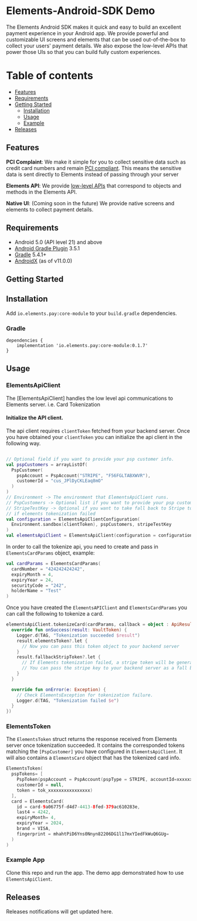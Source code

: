 # Elements-Android-SDK Demo

The Elements Android SDK makes it quick and easy to build an excellent payment experience in your Android app. We provide powerful and customizable UI screens and elements that can be used out-of-the-box to collect your users' payment details. We also expose the low-level APIs that power those UIs so that you can build fully custom experiences.

Table of contents
=================

<!--ts-->
   * [Features](#features)
   * [Requirements](#requirements)
   * [Getting Started](#getting-started)
      * [Installation](#installation)
      * [Usage](#usage)
      * [Example](#example-app)
   * [Releases](#releases)
<!--te-->

## Features

**PCI Complaint**: We make it simple for you to collect sensitive data such as credit card numbers and remain [PCI compliant](https://stripe.com/docs/security#pci-dss-guidelines). This means the sensitive data is sent directly to Elements instead of passing through your server

**Elements API**: We provide [low-level APIs](https://stripe.dev/stripe-ios/docs/Classes/STPAPIClient.html) that correspond to objects and methods in the Elements API.

**Native UI**: (Coming soon in the future) We provide native screens and elements to collect payment details.

## Requirements

* Android 5.0 (API level 21) and above
* [Android Gradle Plugin](https://developer.android.com/studio/releases/gradle-plugin) 3.5.1
* [Gradle](https://gradle.org/releases/) 5.4.1+
* [AndroidX](https://developer.android.com/jetpack/androidx/) (as of v11.0.0)

## Getting Started

## Installation

Add `io.elements.pay:core-module` to your `build.gradle` dependencies.

### Gradle
```
dependencies {
    implementation 'io.elements.pay:core-module:0.1.7'
}
```

## Usage

### ElementsApiClient

The [ElementsApiClient] handles the low level api communications to Elements server. i.e. Card Tokenization

#### Initialize the API client.

The api client requires `clientToken` fetched from your backend server. Once you have obtained your `clientToken` you can initialize the api client in the following way.

```kotlin

// Optional field if you want to provide your psp customer info.
val pspCustomers = arrayListOf(
  PspCustomer(
    pspAccount = PspAccount("STRIPE", "F56FGLTABXWVR"),
    customerId = "cus_JPlDyCKLEaq8mO"
  )
)
// Environment -> The environment that ElementsApiClient runs.
// PspCustomers -> Optional list if you want to provide your psp customer info.
// StripeTestKey -> Optional if you want to take fall back to Stripe tokenization
// if elements tokenization failed
val configuration = ElementsApiClientConfiguration(
  Environment.sandbox(clientToken), pspCustomers, stripeTestKey
)
val elementsApiClient = ElementsApiClient(configuration = configuration)
```

In order to call the tokenize api, you need to create and pass in `ElementsCardParams` object, example:

```kotlin
val cardParams = ElementsCardParams(
  cardNumber = "424242424242",
  expiryMonth = 4,
  expiryYear = 24,
  securityCode = "242",
  holderName = "Test"
)
```

Once you have created the `ElementsAPIClient` and `ElementsCardParams` you can call the following to tokenize a card.

```kotlin
elementsApiClient.tokenizeCard(cardParams, callback = object : ApiResultCallback<VaultToken> {
  override fun onSuccess(result: VaultToken) {
    Logger.d(TAG, "Tokenization succeeded $result")
    result.elementsToken?.let {
      // Now you can pass this token object to your backend server
    }
    result.fallbackStripToken?.let { 
      // If Elements tokenization failed, a stripe token will be generated if you have provided the `stripePublishableKey`
      // You can pass the stripe key to your backend server as a fall back.
    }
  }

  override fun onError(e: Exception) {
    // Check ElementsException for tokenization failure.
    Logger.d(TAG, "Tokenization failed $e")
  }
})
```

### ElementsToken

The `ElementsToken` struct returns the response received from Elements server once tokenization succeeded. It contains the corresponded tokens matching the `[PspCustomer]` you have configured in `ElementsApiClient`. It will also contains a `ElementsCard` object that has the tokenized card info.

```kotlin
ElementsToken(
  pspTokens= [
    PspToken(pspAccount = PspAccount(pspType = STRIPE, accountId=xxxxxxxx),
    customerId = null,
    token = tok_xxxxxxxxxxxxxxxx)
  ],
  card = ElementsCard(
    id = card-9a06775f-d4d7-4413-8fed-379ac610283e, 
    last4 = 4242, 
    expiryMonth= 4,
    expiryYear = 2024, 
    brand = VISA, 
    fingerprint = mhahtPiD6Yns0Nnyn82206DG1l17mxYIedFkWuQ6GUg=
  )
)
```

### Example App

Clone this repo and run the app. The demo app demonstrated how to use `ElementsApiClient`.

## Releases

Releases notifications will get updated here.